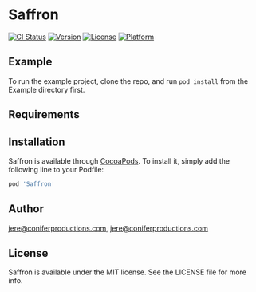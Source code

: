 # Saffron

[![CI Status](https://img.shields.io/travis/jere@coniferproductions.com/Saffron.svg?style=flat)](https://travis-ci.org/jere@coniferproductions.com/Saffron)
[![Version](https://img.shields.io/cocoapods/v/Saffron.svg?style=flat)](https://cocoapods.org/pods/Saffron)
[![License](https://img.shields.io/cocoapods/l/Saffron.svg?style=flat)](https://cocoapods.org/pods/Saffron)
[![Platform](https://img.shields.io/cocoapods/p/Saffron.svg?style=flat)](https://cocoapods.org/pods/Saffron)

## Example

To run the example project, clone the repo, and run `pod install` from the Example directory first.

## Requirements

## Installation

Saffron is available through [CocoaPods](https://cocoapods.org). To install
it, simply add the following line to your Podfile:

```ruby
pod 'Saffron'
```

## Author

jere@coniferproductions.com, jere@coniferproductions.com

## License

Saffron is available under the MIT license. See the LICENSE file for more info.
